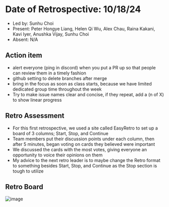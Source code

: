 # Date of Retrospective: 10/18/24

* Led by: Sunhu Choi
* Present: Peter Hongye Liang, Helen Qi Wu, Alex Chau, Raina Kakani, Kavi Iyer, Anushka Vijay, Sunhu Choi
* Absent: N/A

## Action item

* alert everyone (ping in discord) when you put a PR up so that people can review them in a timely fashion
* github setting to delete branches after merge
* bring in the focus as soon as class starts, because we have limited dedicated group time throughout the week
* Try to make issue names clear and concise, if they repeat, add a (n of X) to show linear progress

## Retro Assessment
* For this first retrospective, we used a site called EasyRetro to set up a board of 3 columns; Start, Stop, and Continue
* Team members put their discussion points under each column, then after 5 minutes, began voting on cards they believed were important
* We discussed the cards with the most votes, giving everyone an opportunity to voice their opinions on them
* My advice to the next retro leader is to maybe change the Retro format to something besides Start, Stop, and Continue as the Stop section is tough to utilize

## Retro Board
![image](https://github.com/user-attachments/assets/f0ea2426-3a17-46a7-9491-55bc071b1ec4)

